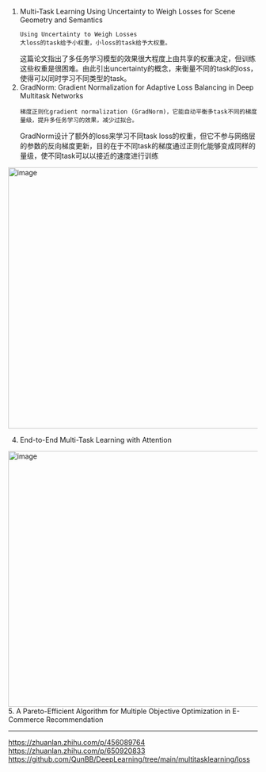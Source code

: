 1. Multi-Task Learning Using Uncertainty to Weigh Losses for Scene Geometry and Semantics
   ```
   Using Uncertainty to Weigh Losses
   大loss的task给予小权重，小loss的task给予大权重。
   ```
   这篇论文指出了多任务学习模型的效果很大程度上由共享的权重决定，但训练这些权重是很困难。由此引出uncertainty的概念，来衡量不同的task的loss，使得可以同时学习不同类型的task。
2. GradNorm: Gradient Normalization for Adaptive Loss Balancing in Deep Multitask Networks
   ```
   梯度正则化gradient normalization (GradNorm)，它能自动平衡多task不同的梯度量级，提升多任务学习的效果，减少过拟合。
   ```
   GradNorm设计了额外的loss来学习不同task loss的权重，但它不参与网络层的参数的反向梯度更新，目的在于不同task的梯度通过正则化能够变成同样的量级，使不同task可以以接近的速度进行训练
<img width="527" alt="image" src="https://github.com/Hlufies/Algorithm_Learning/assets/130231524/586c0e66-87e9-480c-b2d4-c34a1b1477a6">

4. End-to-End Multi-Task Learning with Attention  
<img width="516" alt="image" src="https://github.com/Hlufies/Algorithm_Learning/assets/130231524/0085a69f-00f6-4d35-ac07-beaeaf3f1e3d">  
5. A Pareto-Efficient Algorithm for Multiple Objective Optimization in E-Commerce Recommendation



--------------------------------------------------------------
https://zhuanlan.zhihu.com/p/456089764     
https://zhuanlan.zhihu.com/p/650920833
https://github.com/QunBB/DeepLearning/tree/main/multitasklearning/loss
   
